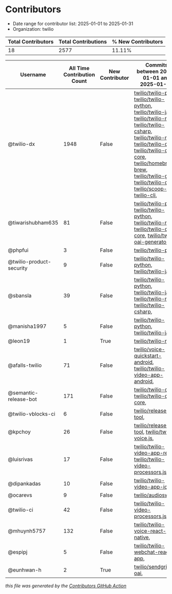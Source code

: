 # Contributors

- Date range for contributor list:  2025-01-01 to 2025-01-31
- Organization: twilio

| Total Contributors | Total Contributions | % New Contributors |
| --- | --- | --- |
| 18 | 2577 | 11.11% |

| Username | All Time Contribution Count | New Contributor | Commits between 2025-01-01 and 2025-01-31 |
| --- | --- | --- | --- |
| @twilio-dx | 1948 | False | [twilio/twilio-php](https://github.com/twilio/twilio-php/commits?author=twilio-dx&since=2025-01-01&until=2025-01-31), [twilio/twilio-python](https://github.com/twilio/twilio-python/commits?author=twilio-dx&since=2025-01-01&until=2025-01-31), [twilio/twilio-java](https://github.com/twilio/twilio-java/commits?author=twilio-dx&since=2025-01-01&until=2025-01-31), [twilio/twilio-ruby](https://github.com/twilio/twilio-ruby/commits?author=twilio-dx&since=2025-01-01&until=2025-01-31), [twilio/twilio-csharp](https://github.com/twilio/twilio-csharp/commits?author=twilio-dx&since=2025-01-01&until=2025-01-31), [twilio/twilio-node](https://github.com/twilio/twilio-node/commits?author=twilio-dx&since=2025-01-01&until=2025-01-31), [twilio/twilio-cli](https://github.com/twilio/twilio-cli/commits?author=twilio-dx&since=2025-01-01&until=2025-01-31), [twilio/twilio-cli-core](https://github.com/twilio/twilio-cli-core/commits?author=twilio-dx&since=2025-01-01&until=2025-01-31), [twilio/homebrew-brew](https://github.com/twilio/homebrew-brew/commits?author=twilio-dx&since=2025-01-01&until=2025-01-31), [twilio/twilio-go](https://github.com/twilio/twilio-go/commits?author=twilio-dx&since=2025-01-01&until=2025-01-31), [twilio/twilio-oai](https://github.com/twilio/twilio-oai/commits?author=twilio-dx&since=2025-01-01&until=2025-01-31), [twilio/scoop-twilio-cli](https://github.com/twilio/scoop-twilio-cli/commits?author=twilio-dx&since=2025-01-01&until=2025-01-31),  |
| @tiwarishubham635 | 81 | False | [twilio/twilio-php](https://github.com/twilio/twilio-php/commits?author=tiwarishubham635&since=2025-01-01&until=2025-01-31), [twilio/twilio-python](https://github.com/twilio/twilio-python/commits?author=tiwarishubham635&since=2025-01-01&until=2025-01-31), [twilio/twilio-ruby](https://github.com/twilio/twilio-ruby/commits?author=tiwarishubham635&since=2025-01-01&until=2025-01-31), [twilio/twilio-cli-core](https://github.com/twilio/twilio-cli-core/commits?author=tiwarishubham635&since=2025-01-01&until=2025-01-31), [twilio/twilio-oai-generator](https://github.com/twilio/twilio-oai-generator/commits?author=tiwarishubham635&since=2025-01-01&until=2025-01-31),  |
| @phpfui | 3 | False | [twilio/twilio-php](https://github.com/twilio/twilio-php/commits?author=phpfui&since=2025-01-01&until=2025-01-31),  |
| @twilio-product-security | 9 | False | [twilio/twilio-python](https://github.com/twilio/twilio-python/commits?author=twilio-product-security&since=2025-01-01&until=2025-01-31), [twilio/twilio-java](https://github.com/twilio/twilio-java/commits?author=twilio-product-security&since=2025-01-01&until=2025-01-31),  |
| @sbansla | 39 | False | [twilio/twilio-python](https://github.com/twilio/twilio-python/commits?author=sbansla&since=2025-01-01&until=2025-01-31), [twilio/twilio-java](https://github.com/twilio/twilio-java/commits?author=sbansla&since=2025-01-01&until=2025-01-31), [twilio/twilio-ruby](https://github.com/twilio/twilio-ruby/commits?author=sbansla&since=2025-01-01&until=2025-01-31), [twilio/twilio-csharp](https://github.com/twilio/twilio-csharp/commits?author=sbansla&since=2025-01-01&until=2025-01-31),  |
| @manisha1997 | 5 | False | [twilio/twilio-python](https://github.com/twilio/twilio-python/commits?author=manisha1997&since=2025-01-01&until=2025-01-31), [twilio/twilio-java](https://github.com/twilio/twilio-java/commits?author=manisha1997&since=2025-01-01&until=2025-01-31),  |
| @leon19 | 1 | True | [twilio/twilio-node](https://github.com/twilio/twilio-node/commits?author=leon19&since=2025-01-01&until=2025-01-31),  |
| @afalls-twilio | 71 | False | [twilio/voice-quickstart-android](https://github.com/twilio/voice-quickstart-android/commits?author=afalls-twilio&since=2025-01-01&until=2025-01-31), [twilio/twilio-video-app-android](https://github.com/twilio/twilio-video-app-android/commits?author=afalls-twilio&since=2025-01-01&until=2025-01-31),  |
| @semantic-release-bot | 171 | False | [twilio/twilio-cli](https://github.com/twilio/twilio-cli/commits?author=semantic-release-bot&since=2025-01-01&until=2025-01-31), [twilio/twilio-cli-core](https://github.com/twilio/twilio-cli-core/commits?author=semantic-release-bot&since=2025-01-01&until=2025-01-31),  |
| @twilio-vblocks-ci | 6 | False | [twilio/release-tool](https://github.com/twilio/release-tool/commits?author=twilio-vblocks-ci&since=2025-01-01&until=2025-01-31),  |
| @kpchoy | 26 | False | [twilio/release-tool](https://github.com/twilio/release-tool/commits?author=kpchoy&since=2025-01-01&until=2025-01-31), [twilio/twilio-voice.js](https://github.com/twilio/twilio-voice.js/commits?author=kpchoy&since=2025-01-01&until=2025-01-31),  |
| @luisrivas | 17 | False | [twilio/twilio-video-app-react](https://github.com/twilio/twilio-video-app-react/commits?author=luisrivas&since=2025-01-01&until=2025-01-31), [twilio/twilio-video-processors.js](https://github.com/twilio/twilio-video-processors.js/commits?author=luisrivas&since=2025-01-01&until=2025-01-31),  |
| @dipankadas | 10 | False | [twilio/twilio-video-app-ios](https://github.com/twilio/twilio-video-app-ios/commits?author=dipankadas&since=2025-01-01&until=2025-01-31),  |
| @ocarevs | 9 | False | [twilio/audioswitch](https://github.com/twilio/audioswitch/commits?author=ocarevs&since=2025-01-01&until=2025-01-31),  |
| @twilio-ci | 42 | False | [twilio/twilio-video-processors.js](https://github.com/twilio/twilio-video-processors.js/commits?author=twilio-ci&since=2025-01-01&until=2025-01-31),  |
| @mhuynh5757 | 132 | False | [twilio/twilio-voice-react-native](https://github.com/twilio/twilio-voice-react-native/commits?author=mhuynh5757&since=2025-01-01&until=2025-01-31),  |
| @espipj | 5 | False | [twilio/twilio-webchat-react-app](https://github.com/twilio/twilio-webchat-react-app/commits?author=espipj&since=2025-01-01&until=2025-01-31),  |
| @eunhwan-h | 2 | True | [twilio/sendgrid-oai](https://github.com/twilio/sendgrid-oai/commits?author=eunhwan-h&since=2025-01-01&until=2025-01-31),  |

 _this file was generated by the [Contributors GitHub Action](https://github.com/github/contributors)_
